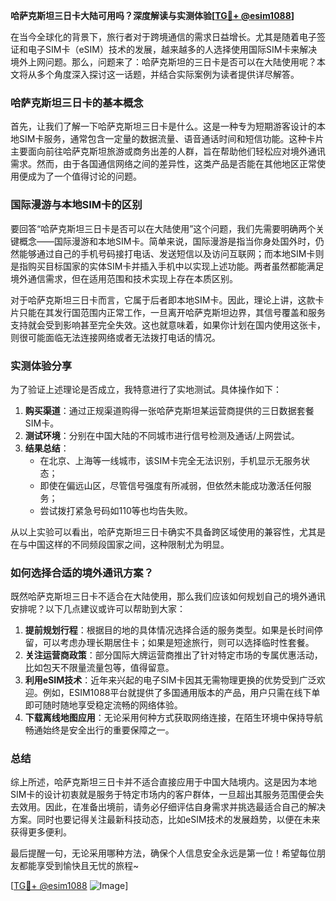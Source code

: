 **哈萨克斯坦三日卡大陆可用吗？深度解读与实测体验[[TG💪+ @esim1088](https://t.me/s/esim1088)]**

在当今全球化的背景下，旅行者对于跨境通信的需求日益增长。尤其是随着电子签证和电子SIM卡（eSIM）技术的发展，越来越多的人选择使用国际SIM卡来解决境外上网问题。那么，问题来了：哈萨克斯坦的三日卡是否可以在大陆使用呢？本文将从多个角度深入探讨这一话题，并结合实际案例为读者提供详尽解答。

### 哈萨克斯坦三日卡的基本概念

首先，让我们了解一下哈萨克斯坦三日卡是什么。这是一种专为短期游客设计的本地SIM卡服务，通常包含一定量的数据流量、语音通话时间和短信功能。这种卡片主要面向前往哈萨克斯坦旅游或商务出差的人群，旨在帮助他们轻松应对境外通讯需求。然而，由于各国通信网络之间的差异性，这类产品是否能在其他地区正常使用便成为了一个值得讨论的问题。

### 国际漫游与本地SIM卡的区别

要回答“哈萨克斯坦三日卡是否可以在大陆使用”这个问题，我们先需要明确两个关键概念——国际漫游和本地SIM卡。简单来说，国际漫游是指当你身处国外时，仍然能够通过自己的手机号码接打电话、发送短信以及访问互联网；而本地SIM卡则是指购买目标国家的实体SIM卡并插入手机中以实现上述功能。两者虽然都能满足境外通信需求，但在适用范围和技术实现上存在本质区别。

对于哈萨克斯坦三日卡而言，它属于后者即本地SIM卡。因此，理论上讲，这款卡片只能在其发行国范围内正常工作，一旦离开哈萨克斯坦边界，其信号覆盖和服务支持就会受到影响甚至完全失效。这也就意味着，如果你计划在国内使用这张卡，则很可能面临无法连接网络或者无法拨打电话的情况。

### 实测体验分享

为了验证上述理论是否成立，我特意进行了实地测试。具体操作如下：

1. **购买渠道**：通过正规渠道购得一张哈萨克斯坦某运营商提供的三日数据套餐SIM卡。
2. **测试环境**：分别在中国大陆的不同城市进行信号检测及通话/上网尝试。
3. **结果总结**：
   - 在北京、上海等一线城市，该SIM卡完全无法识别，手机显示无服务状态；
   - 即使在偏远山区，尽管信号强度有所减弱，但依然未能成功激活任何服务；
   - 尝试拨打紧急号码如110等也均告失败。

从以上实验可以看出，哈萨克斯坦三日卡确实不具备跨区域使用的兼容性，尤其是在与中国这样的不同频段国家之间，这种限制尤为明显。

### 如何选择合适的境外通讯方案？

既然哈萨克斯坦三日卡不适合在大陆使用，那么我们应该如何规划自己的境外通讯安排呢？以下几点建议或许可以帮助到大家：

1. **提前规划行程**：根据目的地的具体情况选择合适的服务类型。如果是长时间停留，可以考虑办理长期居住卡；如果是短途旅行，则可以选择临时性套餐。
2. **关注运营商政策**：部分国际大牌运营商推出了针对特定市场的专属优惠活动，比如包天不限量流量包等，值得留意。
3. **利用eSIM技术**：近年来兴起的电子SIM卡因其无需物理更换的优势受到广泛欢迎。例如，ESIM1088平台就提供了多国通用版本的产品，用户只需在线下单即可随时随地享受稳定流畅的网络体验。
4. **下载离线地图应用**：无论采用何种方式获取网络连接，在陌生环境中保持导航畅通始终是安全出行的重要保障之一。

### 总结

综上所述，哈萨克斯坦三日卡并不适合直接应用于中国大陆境内。这是因为本地SIM卡的设计初衷就是服务于特定市场内的客户群体，一旦超出其服务范围便会失去效用。因此，在准备出境前，请务必仔细评估自身需求并挑选最适合自己的解决方案。同时也要记得关注最新科技动态，比如eSIM技术的发展趋势，以便在未来获得更多便利。

最后提醒一句，无论采用哪种方法，确保个人信息安全永远是第一位！希望每位朋友都能享受到愉快且无忧的旅程~

[[TG💪+ @esim1088](https://t.me/s/esim1088) ![Image](https://i.postimg.cc/4NQfJmqS/Snipaste-2025-05-13-00-14-12.png)]